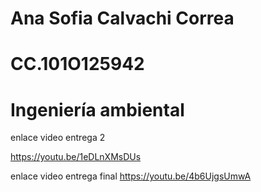 # Ana Sofia Calvachi Correa
# CC.101O125942
# Ingeniería ambiental 
enlace video entrega 2 

https://youtu.be/1eDLnXMsDUs


enlace video entrega final 
https://youtu.be/4b6UjgsUmwA
